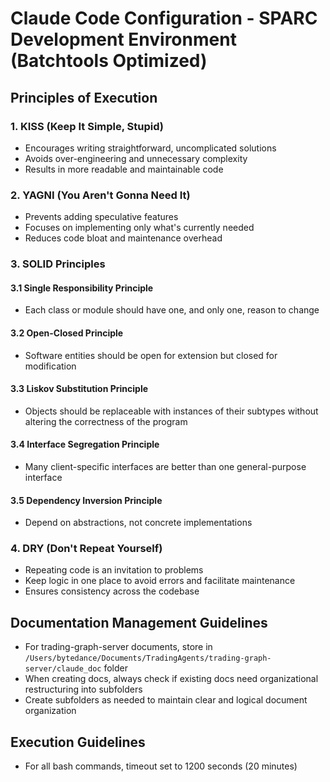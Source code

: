 # Claude Code Configuration - SPARC Development Environment (Batchtools Optimized)

## Principles of Execution

### 1. KISS (Keep It Simple, Stupid)
- Encourages writing straightforward, uncomplicated solutions
- Avoids over-engineering and unnecessary complexity
- Results in more readable and maintainable code

### 2. YAGNI (You Aren't Gonna Need It)
- Prevents adding speculative features
- Focuses on implementing only what's currently needed
- Reduces code bloat and maintenance overhead

### 3. SOLID Principles
#### 3.1 Single Responsibility Principle
- Each class or module should have one, and only one, reason to change

#### 3.2 Open-Closed Principle
- Software entities should be open for extension but closed for modification

#### 3.3 Liskov Substitution Principle
- Objects should be replaceable with instances of their subtypes without altering the correctness of the program

#### 3.4 Interface Segregation Principle
- Many client-specific interfaces are better than one general-purpose interface

#### 3.5 Dependency Inversion Principle
- Depend on abstractions, not concrete implementations

### 4. DRY (Don't Repeat Yourself)
- Repeating code is an invitation to problems
- Keep logic in one place to avoid errors and facilitate maintenance
- Ensures consistency across the codebase

## Documentation Management Guidelines
- For trading-graph-server documents, store in `/Users/bytedance/Documents/TradingAgents/trading-graph-server/claude_doc` folder
- When creating docs, always check if existing docs need organizational restructuring into subfolders
- Create subfolders as needed to maintain clear and logical document organization

## Execution Guidelines
- For all bash commands, timeout set to 1200 seconds (20 minutes)